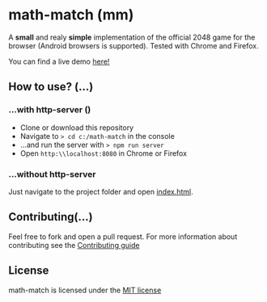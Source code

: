 # math-match (**mm**)

A **small** and realy **simple** implementation of the official 2048 game for the browser (Android browsers is supported).
Tested with Chrome and Firefox.

You can find a live demo [here!](*)

## How to use? (...)

### ...with http-server ()

- Clone or download this repository
- Navigate to `> cd c:/math-match` in the console
- ...and run the server with `> npm run server`
- Open `http:\\localhost:8080` in Chrome or Firefox

### ...without http-server

Just navigate to the project folder and open [index.html](*).

## Contributing(...)

Feel free to fork and open a pull request.
For more information about contributing see the [Contributing guide](*)

## License
math-match is licensed under the [MIT license](*)
